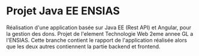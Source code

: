# Projet Java EE ENSIAS

Réalisation d'une application basée sur Java EE (Rest API) et Angular, pour la gestion des dons.
Projet de l'element Technologie Web 2eme annee GL a l'ENSIAS.
Cette branche contient le rapport de l'application réalisée alors que les deux autres contiennent la partie backend et frontend.
